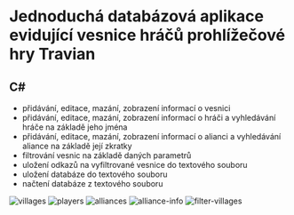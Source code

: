 # Jednoduchá databázová aplikace evidující vesnice hráčů prohlížečové hry Travian
## C#

- přidávání, editace, mazání, zobrazení informací o vesnici
- přidávání, editace, mazání, zobrazení informací o hráči a vyhledávání hráče na základě jeho jména
- přidávání, editace, mazání, zobrazení informací o alianci a vyhledávání aliance na základě její zkratky
- filtrování vesnic na základě daných parametrů
- uložení odkazů na vyfiltrované vesnice do textového souboru
- uložení databáze do textového souboru
- načtení databáze z textového souboru

![villages](https://github.com/user-attachments/assets/506b93d9-5aad-4f05-8fec-4e70408d1733) ![players](https://github.com/user-attachments/assets/c67bbe33-3029-4753-bf1d-33886a30f290) ![alliances](https://github.com/user-attachments/assets/3458cdf8-bdb6-4a91-b305-03a80c73cd1f) ![alliance-info](https://github.com/user-attachments/assets/c091bed2-1405-4b90-b2b9-8721869d0661) 
![filter-villages](https://github.com/user-attachments/assets/ba78a66c-76cd-43c8-87bc-6200aae53962)



